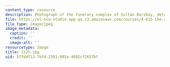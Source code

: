 ```yaml
---
content_type: resource
description: Photograph of the funerary complex of Sultan Barsbay, detail of the dome.
file: https://ol-ocw-studio-app-qa.s3.amazonaws.com/courses/4-615-the-architecture-of-cairo-spring-2002/57fddf137bfd2591985a4692cf2657bf_1125.jpg
file_type: image/jpeg
image_metadata:
  caption: ''
  credit: ''
  image-alt: ''
resourcetype: Image
title: 1125.jpg
uid: 57fddf13-7bfd-2591-985a-4692cf2657bf
---
```

